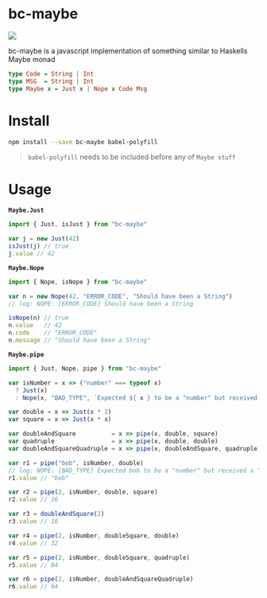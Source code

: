 bc-maybe
========

![](https://codeship.com/projects/e9cd5800-91a6-0133-050f-4e9fb4b2d645/status?branch=master)

bc-maybe is a javascript implementation of something similar to Haskells Maybe monad

```haskell
type Code = String | Int
type MSG  = String | Int
type Maybe x = Just x | Nope x Code Msg
```

# Install

```bash
npm install --save bc-maybe babel-polyfill
```

> `babel-polyfill` needs to be included before any of `Maybe stuff`

# Usage

**`Maybe.Just`**
```javascript
import { Just, isJust } from "bc-maybe"

var j = new Just(42)
isJust(j) // true
j.value // 42
```

**`Maybe.Nope`**
```javascript
import { Nope, isNope } from "bc-maybe"

var n = new Nope(42, "ERROR_CODE", "Should have been a String")
// log: NOPE: [ERROR_CODE] Should have been a String

isNope(n) // true
n.value   // 42
n.code    // "ERROR_CODE"
n.message // "Should have been a String"
```

**`Maybe.pipe`**
```javascript
import { Just, Nope, pipe } from "bc-maybe"

var isNumber = x => ("number" === typeof x)
  ? Just(x)
  : Nope(x, "BAD_TYPE", `Expected ${ x } to be a "number" but received a "${ typeof x }" instead.`)

var double = x => Just(x * 2)
var square = x => Just(x * x)

var doubleAndSquare          = x => pipe(x, double, square)
var quadruple                = x => pipe(x, double, double)
var doubleAndSquareQuadruple = x => pipe(x, doubleAndSquare, quadruple)

var r1 = pipe("bob", isNumber, double)
// log: NOPE: [BAD_TYPE] Expected bob to be a "number" but received a "string" instead
r1.value // "bob"

var r2 = pipe(2, isNumber, double, square)
r2.value // 16

var r3 = doubleAndSquare(2)
r3.value // 16

var r4 = pipe(2, isNumber, doubleSquare, double)
r4.value // 32

var r5 = pipe(2, isNumber, doubleSquare, quadruple)
r5.value // 64

var r6 = pipe(2, isNumber, doubleAndSquareQuadruple)
r6.value // 64
```
